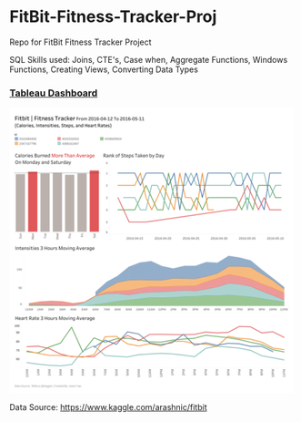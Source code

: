 # FitBit-Fitness-Tracker-Proj
Repo for FitBit Fitness Tracker Project

SQL Skills used: Joins, CTE's, Case when, Aggregate Functions, Windows Functions, Creating Views, Converting Data Types

### [Tableau Dashboard](https://public.tableau.com/app/profile/jason.yao/viz/FitbitFitnessTracker/Dashboard1)
<img src= "https://github.com/JasonYao3/FitBit-Fitness-Tracker-Proj/blob/main/FitBit%20Fitness%20Tracker%20Dashboard.png" width="500">

Data Source: https://www.kaggle.com/arashnic/fitbit
